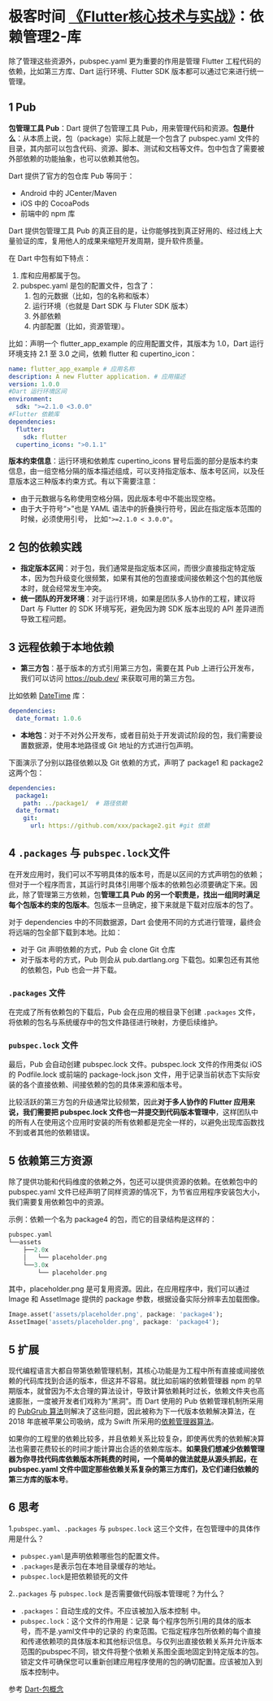 # 极客时间 [《Flutter核心技术与实战》](https://time.geekbang.org/column/article/104040)：依赖管理2-库

除了管理这些资源外，pubspec.yaml 更为重要的作用是管理 Flutter 工程代码的依赖，比如第三方库、Dart 运行环境、Flutter SDK 版本都可以通过它来进行统一管理。

## 1 Pub

**包管理工具 Pub**：Dart 提供了包管理工具 Pub，用来管理代码和资源。**包是什么**：从本质上说，包（package）实际上就是一个包含了 pubspec.yaml 文件的目录，其内部可以包含代码、资源、脚本、测试和文档等文件。包中包含了需要被外部依赖的功能抽象，也可以依赖其他包。

Dart 提供了官方的包仓库 Pub 等同于：

- Android 中的 JCenter/Maven
- iOS 中的 CocoaPods
- 前端中的 npm 库

Dart 提供包管理工具 Pub 的真正目的是，让你能够找到真正好用的、经过线上大量验证的库，复用他人的成果来缩短开发周期，提升软件质量。

在 Dart 中包有如下特点：

1. 库和应用都属于包。
2. pubspec.yaml 是包的配置文件，包含了：
   1. 包的元数据（比如，包的名称和版本）
   2. 运行环境（也就是 Dart SDK 与 Fluter SDK 版本）
   3. 外部依赖
   4. 内部配置（比如，资源管理）。

比如：声明一个 flutter_app_example 的应用配置文件，其版本为 1.0，Dart 运行环境支持 2.1 至 3.0 之间，依赖 flutter 和 cupertino_icon：

```yaml
name: flutter_app_example # 应用名称
description: A new Flutter application. # 应用描述
version: 1.0.0
#Dart 运行环境区间
environment:
  sdk: ">=2.1.0 <3.0.0"
#Flutter 依赖库
dependencies:
  flutter:
    sdk: flutter
  cupertino_icons: ">0.1.1"
```

**版本约束信息**：运行环境和依赖库 cupertino_icons 冒号后面的部分是版本约束信息，由一组空格分隔的版本描述组成，可以支持指定版本、版本号区间，以及任意版本这三种版本约束方式。有以下需要注意：

- 由于元数据与名称使用空格分隔，因此版本号中不能出现空格。
- 由于大于符号“>”也是 YAML 语法中的折叠换行符号，因此在指定版本范围的时候，必须使用引号， 比如`">=2.1.0 < 3.0.0"`。

## 2 包的依赖实践

- **指定版本区间**：对于包，我们通常是指定版本区间，而很少直接指定特定版本，因为包升级变化很频繁，如果有其他的包直接或间接依赖这个包的其他版本时，就会经常发生冲突。
- **统一团队的开发环境**：对于运行环境，如果是团队多人协作的工程，建议将 Dart 与 Flutter 的 SDK 环境写死，避免因为跨 SDK 版本出现的 API 差异进而导致工程问题。

## 3 远程依赖于本地依赖

- **第三方包**：基于版本的方式引用第三方包，需要在其 Pub 上进行公开发布，我们可以访问 <https://pub.dev/> 来获取可用的第三方包。

比如依赖 [DateTime](https://api.flutter.dev/flutter/dart-core/DateTime-class.html) 库：

```yaml
dependencies:
  date_format: 1.0.6
```

- **本地包**：对于不对外公开发布，或者目前处于开发调试阶段的包，我们需要设置数据源，使用本地路径或 Git 地址的方式进行包声明。

下面演示了分别以路径依赖以及 Git 依赖的方式，声明了 package1 和 package2 这两个包：

```yaml
dependencies:
  package1:
    path: ../package1/  # 路径依赖
  date_format:
    git:
      url: https://github.com/xxx/package2.git #git 依赖
```

## 4 `.packages` 与 `pubspec.lock`文件

在开发应用时，我们可以不写明具体的版本号，而是以区间的方式声明包的依赖；但对于一个程序而言，其运行时具体引用哪个版本的依赖包必须要确定下来。因此，除了管理第三方依赖，包**管理工具 Pub 的另一个职责是，找出一组同时满足每个包版本约束的包版本**。包版本一旦确定，接下来就是下载对应版本的包了。

对于 dependencies 中的不同数据源，Dart 会使用不同的方式进行管理，最终会将远端的包全部下载到本地。比如：

- 对于 Git 声明依赖的方式，Pub 会 clone Git 仓库
- 对于版本号的方式，Pub 则会从 pub.dartlang.org 下载包。如果包还有其他的依赖包，Pub 也会一并下载。

### `.packages` 文件

在完成了所有依赖包的下载后，Pub 会在应用的根目录下创建 `.packages` 文件，将依赖的包名与系统缓存中的包文件路径进行映射，方便后续维护。

### `pubspec.lock` 文件

最后，Pub 会自动创建 pubspec.lock 文件。pubspec.lock 文件的作用类似 iOS 的 Podfile.lock 或前端的 package-lock.json 文件，用于记录当前状态下实际安装的各个直接依赖、间接依赖的包的具体来源和版本号。

比较活跃的第三方包的升级通常比较频繁，因此**对于多人协作的 Flutter 应用来说，我们需要把 pubspec.lock 文件也一并提交到代码版本管理中**，这样团队中的所有人在使用这个应用时安装的所有依赖都是完全一样的，以避免出现库函数找不到或者其他的依赖错误。

## 5 依赖第三方资源

除了提供功能和代码维度的依赖之外，包还可以提供资源的依赖。在依赖包中的 pubspec.yaml 文件已经声明了同样资源的情况下，为节省应用程序安装包大小，我们需要复用依赖包中的资源。

示例：依赖一个名为 package4 的包，而它的目录结构是这样的：

```dart
pubspec.yaml
└──assets
    ├──2.0x
    │   └── placeholder.png
    └──3.0x
        └── placeholder.png
```

其中，placeholder.png 是可复用资源。因此，在应用程序中，我们可以通过 Image 和 AssetImage 提供的 package 参数，根据设备实际分辨率去加载图像。

```dart
Image.asset('assets/placeholder.png', package: 'package4');
AssetImage('assets/placeholder.png', package: 'package4');
```

## 5 扩展

现代编程语言大都自带第依赖管理机制，其核心功能是为工程中所有直接或间接依赖的代码库找到合适的版本，但这并不容易。就比如前端的依赖管理器 npm 的早期版本，就曾因为不太合理的算法设计，导致计算依赖耗时过长，依赖文件夹也高速膨胀，一度被开发者们戏称为“黑洞”。而 Dart 使用的 Pub 依赖管理机制所采用的 [PubGrub 算法](https://github.com/dart-lang/pub/blob/master/doc/solver.md)则解决了这些问题，因此被称为下一代版本依赖解决算法，在 2018 年底被苹果公司吸纳，成为 Swift 所采用的[依赖管理器算法](https://github.com/apple/swift-package-manager/pull/1918)。

如果你的工程里的依赖比较多，并且依赖关系比较复杂，即使再优秀的依赖解决算法也需要花费较长的时间才能计算出合适的依赖库版本。**如果我们想减少依赖管理器为你寻找代码库依赖版本所耗费的时间，一个简单的做法就是从源头抓起，在 pubspec.yaml 文件中固定那些依赖关系复杂的第三方库们，及它们递归依赖的第三方库的版本号**。

## 6 思考

1.`pubspec.yaml`、`.packages` 与 `pubspec.lock` 这三个文件，在包管理中的具体作用是什么？

- `pubspec.yaml`是声明依赖哪些包的配置文件。
- `.packages`是表示包在本地目录缓存的地址。
- `pubspec.lock`是把依赖锁死的文件

2.`.packages` 与 `pubspec.lock` 是否需要做代码版本管理呢？为什么？

- `.packages`：自动生成的文件。不应该被加入版本控制 中。
- `pubspec.lock`：这个文件的作用是：记录 每个程序包所引用的具体的版本号，而不是.yaml文件中的记录的 约束范围。它指定程序包所依赖的每个直接和传递依赖项的具体版本和其他标识信息。与仅列出直接依赖关系并允许版本范围的pubspec不同，锁文件将整个依赖关系图全面地固定到特定版本的包。锁定文件可确保您可以重新创建应用程序使用的包的确切配置。应该被加入到版本控制中。

参考 [Dart-包概念](http://yannischeng.com/Dart-%E5%8C%85%E6%A6%82%E5%BF%B5/)
